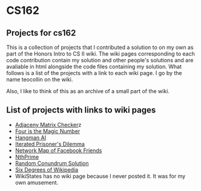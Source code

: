 # CS162
Projects for cs162
--
This is a collection of projects that I contributed a solution to on my own as part of the Honors Intro to CS II wiki. The wiki pages corresponding to each code contribution contain my solution and other people's solutions and are avaliable in html alongside the code files containing my solution. What follows is a list of the projects with a link to each wiki page. I go by the name teocollin on the wiki. 

Also, I like to think of this as an archive of a small part of the wiki.

List of projects with links to wiki pages
--
* [Adjaceny Matrix Checker](https://rawgit.com/teocollin1995/CS162/master/Adjaceny%20Matrix%20Checker/wikipage.html)z
* [Four is the Magic Number](https://rawgit.com/teocollin1995/CS162/master/Four%20is%20the%20Magic%20Number/wikipage.html)
* [Hangman AI](https://github.com/teocollin1995/CS162/blob/master/Hangman%20AI/wikipage.html)
* [Iterated Prisoner's Dilemma](https://github.com/teocollin1995/CS162/blob/master/Iterated%20Prisoner's%20Dilemma/wikipage.html)
* [Network Map of Facebook Friends](https://github.com/teocollin1995/CS162/blob/master/Network%20Map%20of%20Facebook%20Friends/wikipage.html)
* [NthPrime](https://github.com/teocollin1995/CS162/blob/master/NthPrime/wikipage.html)
* [Random Conundrum Solution](https://github.com/teocollin1995/CS162/blob/master/Random%20Conundrum%20Solutions/wikipage.html)
* [Six Degrees of Wikipedia](https://github.com/teocollin1995/CS162/blob/master/Six%20Degrees%20of%20Wikipedia/wikipage.html)
* WikiStates has no wiki page because I never posted it. It was for my own amusement.